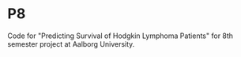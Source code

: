 # P8
Code for "Predicting Survival of Hodgkin Lymphoma Patients" for 8th semester project at Aalborg University.
